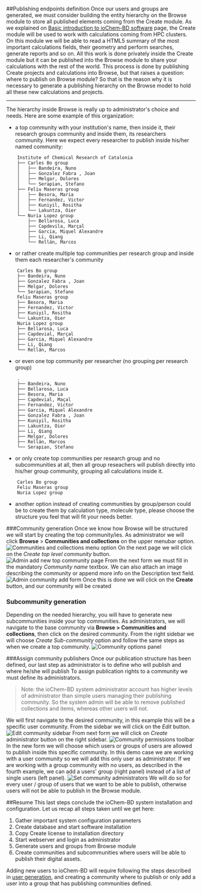 ##Publishing endpoints definition 
Once our users and groups are generated, we must consider building the entity hierarchy on the Browse module to store all published elements coming from the Create module.
As we explained on   [Basic introduction to ioChem-BD software](/Basic_introduction_to_ioChem-BD_software "wikilink") page, the Create module will be used to work with calculations coming from HPC clusters. On this module we will be able to read a HTML5 summary of the most important calculations fields, their geometry and perform searches, generate reports and so on.
All this work is done privately inside the Create module but it can be published into the Browse module to share your calculations with the rest of the world. This process is done by publishing Create projects and calculations into Browse, but that raises a question: where to publish on Browse module? So that is the reason why it is necessary to generate a publishing hierarchy on the Browse model to hold all these new calculations and projects.

------------------------------------------------------------------------------------
The hierarchy inside Browse is really up to administrator's choice and needs. Here are some example of this organization:

   * a top community with your institution's name, then inside it, their research groups community and inside them, its researchers community. Here we expect every researcher to publish inside his/her named community:

```code
    Institute of Chemical Research of Catalonia
    ├── Carles Bo group
    │   ├── Bandeira, Nuno
    │   ├── Gonzalez Fabra , Joan
    │   ├── Melgar, Dolores
    │   └── Serapian, Stefano
    ├── Feliu Maseras group
    │   ├── Besora, Maria
    │   ├── Fernandez, Victor
    │   ├── Kuniyil, Rositha
    │   └── Lakuntza, Oier
    └── Nuria Lopez group
        ├── Bellarosa, Luca
        ├── Capdevila, Marçal
        ├── Garcia, Miquel Alexandre
        ├── Li, Qiang
        └── Rellán, Marcos
```
   * or rather create multiple top communities per research group and inside them each researcher's community

```code
    Carles Bo group
    ├── Bandeira, Nuno
    ├── Gonzalez Fabra , Joan
    ├── Melgar, Dolores
    └── Serapian, Stefano
    Feliu Maseras group
    ├── Besora, Maria
    ├── Fernandez, Victor
    ├── Kuniyil, Rositha
    └── Lakuntza, Oier
    Nuria Lopez group
    ├── Bellarosa, Luca
    ├── Capdevial, Marçal
    ├── Garcia, Miquel Alexandre
    ├── Li, Qiang
    └── Rellán, Marcos
```
   * or even one top community per researcher (no grouping per research group)
```code
    .
    ├── Bandeira, Nuno
    ├── Bellarosa, Luca
    ├── Besora, Maria
    ├── Capdevial, Maçal
    ├── Fernandez, Victor
    ├── Garcia, Miquel Alexandre
    ├── Gonzalez Fabra , Joan
    ├── Kuniyil, Rositha
    ├── Lakuntza, Oier
    ├── Li, Qiang
    ├── Melgar, Dolores
    ├── Rellán, Marcos
    └── Serapian, Stefano
```
   * or only create top communities per research group and no subcommunities at all, then all group reseachers will publish directly into his/her group community, grouping all calculations inside it.
```code
    Carles Bo group
    Feliu Maseras group
    Nuria Lopez group
```
   * another option instead of creating communities by group/person could be to create them by calculation type, molecule type, please choose the structure you feel that will fit your needs better.

###Community generation
Once we know how Browse will be structured we will start by creating the top community/ies.
As administrator we will click **Browse** &gt; **Communities and collections** on the upper menubar option.
![Communities and collections menu option](/images/Admin_communities_and_collections.png)
On the next page we will click on the *Create top level community* button. 
![Admin add new top community page](/images/Admin_addtopcommunity.png) 
From the next form we must fill in the mandatory *Community name* textbox. We can also attach an image describing the community or append more info on the Description text field. ![Admin community add form](/images/Admin_addtopcommunity2.png) 
Once this is done we will click on the **Create** button, and our community will be created

<span id="subcommunity_generation"></span>
### Subcommunity generation

Depending on the needed hierarchy, you will have to generate new subcommunities inside your top communities.
As administrators, we will navigate to the base community via **Browse &gt; Communities and collections**, then click on the desired community.
From the right sidebar we will choose *Create Sub-community* option and follow the same steps as when we create a top community. 
![Community options panel](/images/Admin_addsubcommunity.png) 

<span id="community_publishers"></span>
###Assign community publishers
Once our publication structure has been defined, our last step as administrator is to define who will publish and where he/she will publish
To assign publication rights to a community we must define its administrators.

> Note: the ioChem-BD system administrator account has higher levels of administrator than simple users managing their publishing community. So the system admin will be able to remove published collections and items, whereas other users will not.

We will first navigate to the desired community, in this example this will be a specific user community. From the sidebar we will click on the *Edit* button. 
![Edit community sidebar](/images/Admin_addcommunityadmin.png)
From next form we will click on *Create* administrator button on the right sidebar. ![Community permissions toolbar](/images/Admin_addcommunityadmin2.png) 
In the new form we will choose which users or groups of users are allowed to publish inside this specific community.
In this demo case we are working with a user community so we will add this only user as administrator. If we are working with a group community with no users, as described in the fourth example, we can add a users' group (right panel) instead of a list of single users (left panel). 
![Set community administrators](/images/Admin_addcommunityadmin3.png) 
We will do so for every user / group of users that we want to be able to publish, otherwise users will not be able to publish in the Browse module.

##Resume
This last steps conclude the ioChem-BD system installation and configuration. Let us recap all steps taken until we get here:
   1.  Gather important system configuration parameters
   2.  Create database and start software installation
   3.  Copy Create license to installation directory
   4.  Start webserver and login as administrator
   5.  Generate users and groups from Browse module
   6.  Create communities and subcommunities where users will be able to publish their digital assets.

Adding new users to ioChem-BD will require following the steps described in [user generation](/User_and_group_generation#users "wikilink"), and creating a community where to publish or only add a user into a group that has publishing communities defined.